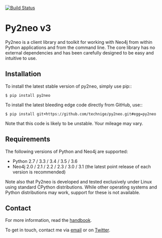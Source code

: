 [![Build Status](https://travis-ci.org/technige/py2neo.svg?branch=v4)](https://travis-ci.org/technige/py2neo)

Py2neo v3
=========

Py2neo is a client library and toolkit for working with Neo4j from within Python applications and from the command line.
The core library has no external dependencies and has been carefully designed to be easy and intuitive to use.


Installation
------------

To install the latest stable version of py2neo, simply use pip::

```
$ pip install py2neo
```

To install the latest bleeding edge code directly from GitHub, use::

```
$ pip install git+https://github.com/technige/py2neo.git#egg=py2neo
```

Note that this code is likely to be unstable.
Your mileage may vary.


Requirements
------------

The following versions of Python and Neo4j are supported:

- Python 2.7 / 3.3 / 3.4 / 3.5 / 3.6
- Neo4j 2.0 / 2.1 / 2.2 / 2.3 / 3.0 / 3.1 (the latest point release of each version is recommended)

Note also that Py2neo is developed and tested exclusively under Linux using standard CPython distributions.
While other operating systems and Python distributions may work, support for these is not available.


Contact
-------

For more information, read the [handbook](http://py2neo.org/v3).

To get in touch, contact me via [email](mailto:nigel@py2neo.org) or on [Twitter](https://twitter.com/technige).
